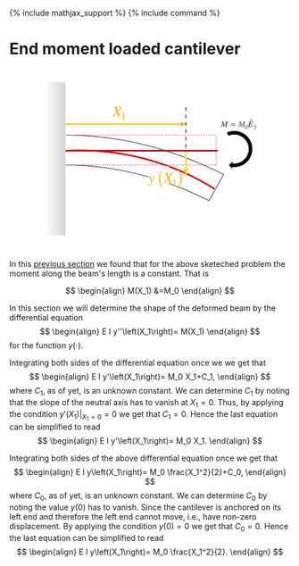 {% include mathjax_support %}
{% include command %}

# End moment loaded cantilever

<img src="2021-12-04-16-05-48.png" alt="drawing1" width="1000"/>


In this [previous section](EndMomentMoment.md) we found that for the above sketeched problem the moment along the beam's length is a constant. That is 

$$
\begin{align}
M(X_1)
&=M_0 
\end{align}
$$

In this section we will determine the shape of the deformed beam by  the
differential equation 
$$
\begin{align}
E I y''\left(X_1\right)= M(X_1)
\end{align}
$$
for the function $y(\cdot)$.

Integrating both sides of the differential equation once we we get that
$$
\begin{align}
E I y'\left(X_1\right)= M_0 X_1+C_1, 
\end{align}
$$
where $C_1$, as of yet, is an unknown constant. We can determine $C_1$ by noting that the slope of the neutral axis has to vanish at $X_1=0$. Thus, by applying the condition $\left. y'\left(X_1\right)\right|_{X_1=0}=0$ we get that $C_1=0$. Hence the last equation can be simplified to read
$$
\begin{align}
E I y'\left(X_1\right)= M_0 X_1.
\end{align}
$$

Integrating both sides of the above differential equation once we get that
$$
\begin{align}
E I y\left(X_1\right)= M_0 \frac{X_1^2}{2}+C_0,
\end{align}
$$
where $C_0$, as of yet, is an unknown constant. We can determine $C_0$ by noting the value $y(0)$ has to vanish.  Since the cantilever is anchored on its left end and therefore the left end cannot move, i.e., have non-zero displacement. By applying the condition $y(0)=0$ we get that $C_0=0$. Hence the last equation can be simplified to read
$$
\begin{align}
E I y\left(X_1\right)= M_0 \frac{X_1^2}{2}.
\end{align}
$$